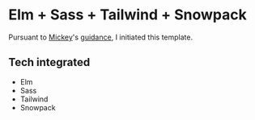 # Elm + Sass + Tailwind + Snowpack

Pursuant to [Mickey](https://dev.to/mickeyvip)'s [guidance](https://dev.to/mickeyvip/creating-an-elm-project-with-snowpack-1c1b), I initiated this template.

## Tech integrated

- Elm
- Sass
- Tailwind
- Snowpack
